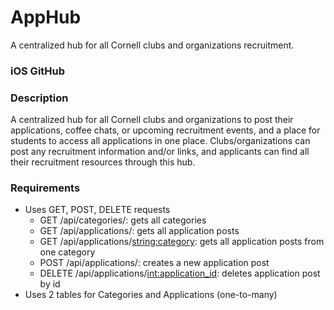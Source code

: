 # AppHub
A centralized hub for all Cornell clubs and organizations recruitment.

### iOS GitHub

### Description
A centralized hub for all Cornell clubs and organizations to post their applications, coffee chats, or upcoming recruitment events, and a place for students to access all applications in one place. Clubs/organizations can post any recruitment information and/or links, and applicants can find all their recruitment resources through this hub.

### Requirements
- Uses GET, POST, DELETE requests
  - GET /api/categories/: gets all categories
  - GET /api/applications/: gets all application posts
  - GET /api/applications/<string:category>: gets all application posts from one category
  - POST /api/applications/: creates a new application post
  - DELETE /api/applications/<int:application_id>: deletes application post by id
- Uses 2 tables for Categories and Applications (one-to-many)
  
